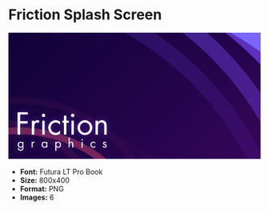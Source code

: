 # Friction Splash Screen

![Splash](splash-00001.png)

* **Font:** Futura LT Pro Book
* **Size:** 800x400
* **Format:** PNG
* **Images:** 6
